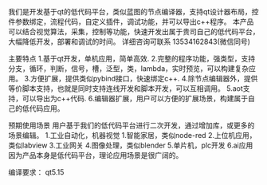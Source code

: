 我们是开发基于qt的低代码平台，类似蓝图的节点编译器，支持qt设计器布局，控件参数绑定，流程代码，自定义插件，调试功能，并可以导出c++程序。
本产品可以结合视觉算法，采集，控制等功能，快速开发出属于贵司自己的低代码平台，大幅降低开发，部署和调试的时间。
详细咨询可联系 13534162843(微信同号)

主要特点
1.基于qt开发，单机应用，简单高效.
2.完整的程序功能，强类型，支持分支，循环，判断，信号，槽，泛型，类，lambda，实时预览，可以构建复杂应用。
3.方便扩展，提供类似pybind接口，快速绑定c++.
4.除节点编辑器外，提供等价脚本支持，也就是同时支持连线开发和脚本开发，可以互相调用。
5.aot支持，可以导出为c++代码.
6.编辑器扩展，用户可以方便的扩展场景，构建属于自己的低代码应用。

预期使用场景
用户基于我们的低代码平台进行二次开发，通过增加库，或更多的场景编辑。
1.工业自动化，机器视觉
1.智能家居，类似node-red
2.上位机应用，类似labview
3.工业网关
4.图像处理，类似blender
5.单片机，plc开发
6.ai应用
因为产品本身是低代码平台，理论应用场景是很广阔的。

编译要求：
qt5.15 